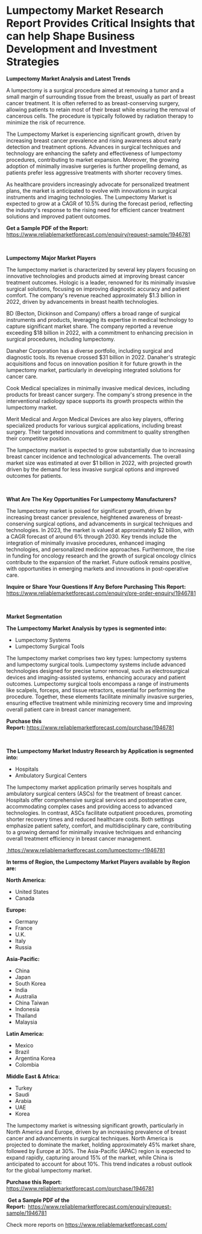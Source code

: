 <p><h1>Lumpectomy Market Research Report Provides Critical Insights that can help Shape Business Development and Investment Strategies</h1></p><p><strong>Lumpectomy Market Analysis and Latest Trends</strong></p>
<p><p>A lumpectomy is a surgical procedure aimed at removing a tumor and a small margin of surrounding tissue from the breast, usually as part of breast cancer treatment. It is often referred to as breast-conserving surgery, allowing patients to retain most of their breast while ensuring the removal of cancerous cells. The procedure is typically followed by radiation therapy to minimize the risk of recurrence.</p><p>The Lumpectomy Market is experiencing significant growth, driven by increasing breast cancer prevalence and rising awareness about early detection and treatment options. Advances in surgical techniques and technology are enhancing the safety and effectiveness of lumpectomy procedures, contributing to market expansion. Moreover, the growing adoption of minimally invasive surgeries is further propelling demand, as patients prefer less aggressive treatments with shorter recovery times.</p><p>As healthcare providers increasingly advocate for personalized treatment plans, the market is anticipated to evolve with innovations in surgical instruments and imaging technologies. The Lumpectomy Market is expected to grow at a CAGR of 10.5% during the forecast period, reflecting the industry's response to the rising need for efficient cancer treatment solutions and improved patient outcomes.</p></p>
<p><strong>Get a Sample PDF of the Report:&nbsp;</strong> <a href="https://www.reliablemarketforecast.com/enquiry/request-sample/1946781?utm_campaign=1170&utm_medium=2&utm_source=Github&utm_content=ia&utm_term=03032025&utm_id=lumpectomy">https://www.reliablemarketforecast.com/enquiry/request-sample/1946781</a></p>
<p>&nbsp;</p>
<p><strong>Lumpectomy Major Market Players</strong></p>
<p><p>The lumpectomy market is characterized by several key players focusing on innovative technologies and products aimed at improving breast cancer treatment outcomes. Hologic is a leader, renowned for its minimally invasive surgical solutions, focusing on improving diagnostic accuracy and patient comfort. The company's revenue reached approximately $1.3 billion in 2022, driven by advancements in breast health technologies.</p><p>BD (Becton, Dickinson and Company) offers a broad range of surgical instruments and products, leveraging its expertise in medical technology to capture significant market share. The company reported a revenue exceeding $18 billion in 2022, with a commitment to enhancing precision in surgical procedures, including lumpectomy.</p><p>Danaher Corporation has a diverse portfolio, including surgical and diagnostic tools. Its revenue crossed $31 billion in 2022. Danaher's strategic acquisitions and focus on innovation position it for future growth in the lumpectomy market, particularly in developing integrated solutions for cancer care.</p><p>Cook Medical specializes in minimally invasive medical devices, including products for breast cancer surgery. The company's strong presence in the interventional radiology space supports its growth prospects within the lumpectomy market.</p><p>Merit Medical and Argon Medical Devices are also key players, offering specialized products for various surgical applications, including breast surgery. Their targeted innovations and commitment to quality strengthen their competitive position.</p><p>The lumpectomy market is expected to grow substantially due to increasing breast cancer incidence and technological advancements. The overall market size was estimated at over $1 billion in 2022, with projected growth driven by the demand for less invasive surgical options and improved outcomes for patients.</p></p>
<p>&nbsp;</p>
<p><strong>What Are The Key Opportunities For Lumpectomy Manufacturers?</strong></p>
<p><p>The lumpectomy market is poised for significant growth, driven by increasing breast cancer prevalence, heightened awareness of breast-conserving surgical options, and advancements in surgical techniques and technologies. In 2023, the market is valued at approximately $2 billion, with a CAGR forecast of around 6% through 2030. Key trends include the integration of minimally invasive procedures, enhanced imaging technologies, and personalized medicine approaches. Furthermore, the rise in funding for oncology research and the growth of surgical oncology clinics contribute to the expansion of the market. Future outlook remains positive, with opportunities in emerging markets and innovations in post-operative care.</p></p>
<p><strong>Inquire or Share Your Questions If Any Before Purchasing This Report:</strong> <a href="https://www.reliablemarketforecast.com/enquiry/pre-order-enquiry/1946781?utm_campaign=1170&utm_medium=2&utm_source=Github&utm_content=ia&utm_term=03032025&utm_id=lumpectomy">https://www.reliablemarketforecast.com/enquiry/pre-order-enquiry/1946781</a></p>
<p>&nbsp;</p>
<p><strong>Market Segmentation</strong></p>
<p><strong>The Lumpectomy Market Analysis by types is segmented into:</strong></p>
<p><ul><li>Lumpectomy Systems</li><li>Lumpectomy Surgical Tools</li></ul></p>
<p><p>The lumpectomy market comprises two key types: lumpectomy systems and lumpectomy surgical tools. Lumpectomy systems include advanced technologies designed for precise tumor removal, such as electrosurgical devices and imaging-assisted systems, enhancing accuracy and patient outcomes. Lumpectomy surgical tools encompass a range of instruments like scalpels, forceps, and tissue retractors, essential for performing the procedure. Together, these elements facilitate minimally invasive surgeries, ensuring effective treatment while minimizing recovery time and improving overall patient care in breast cancer management.</p></p>
<p><strong>Purchase this Report:&nbsp;</strong><a href="https://www.reliablemarketforecast.com/purchase/1946781?utm_campaign=1170&utm_medium=2&utm_source=Github&utm_content=ia&utm_term=03032025&utm_id=lumpectomy">https://www.reliablemarketforecast.com/purchase/1946781</a></p>
<p>&nbsp;</p>
<p><strong>The Lumpectomy Market Industry Research by Application is segmented into:</strong></p>
<p><ul><li>Hospitals</li><li>Ambulatory Surgical Centers</li></ul></p>
<p><p>The lumpectomy market application primarily serves hospitals and ambulatory surgical centers (ASCs) for the treatment of breast cancer. Hospitals offer comprehensive surgical services and postoperative care, accommodating complex cases and providing access to advanced technologies. In contrast, ASCs facilitate outpatient procedures, promoting shorter recovery times and reduced healthcare costs. Both settings emphasize patient safety, comfort, and multidisciplinary care, contributing to a growing demand for minimally invasive techniques and enhancing overall treatment efficiency in breast cancer management.</p></p>
<p><a href="https://www.reliablemarketforecast.com/lumpectomy-r1946781?utm_campaign=1170&utm_medium=2&utm_source=Github&utm_content=ia&utm_term=03032025&utm_id=lumpectomy">&nbsp;https://www.reliablemarketforecast.com/lumpectomy-r1946781</a></p>
<p><strong>In terms of Region, the Lumpectomy Market Players available by Region are:</strong></p>
<p>
    <p> <strong> North America: </strong>
        <ul>
            <li>United States</li>
            <li>Canada</li>
        </ul>
        </p> 
    <p> <strong> Europe: </strong>
        <ul>
            <li>Germany</li>
            <li>France</li>
            <li>U.K.</li>
            <li>Italy</li>
            <li>Russia</li>
        </ul>
        </p> 
    <p> <strong> Asia-Pacific: </strong>
        <ul>
            <li>China</li>
            <li>Japan</li>
            <li>South Korea</li>
            <li>India</li>
            <li>Australia</li>
            <li>China Taiwan</li>
            <li>Indonesia</li>
            <li>Thailand</li>
            <li>Malaysia</li>
        </ul>
        </p> 
    <p> <strong> Latin America: </strong>
        <ul>
            <li>Mexico</li>
            <li>Brazil</li>
            <li>Argentina Korea</li>
            <li>Colombia</li>
        </ul>
        </p> 
    <p> <strong> Middle East & Africa: </strong>
        <ul>
            <li>Turkey</li>
            <li>Saudi</li>
            <li>Arabia</li>
            <li>UAE</li>
            <li>Korea</li>
        </ul>
    </p>
    </p>
<p><p>The lumpectomy market is witnessing significant growth, particularly in North America and Europe, driven by an increasing prevalence of breast cancer and advancements in surgical techniques. North America is projected to dominate the market, holding approximately 45% market share, followed by Europe at 30%. The Asia-Pacific (APAC) region is expected to expand rapidly, capturing around 15% of the market, while China is anticipated to account for about 10%. This trend indicates a robust outlook for the global lumpectomy market.</p></p>
<p><strong>Purchase this Report: </strong><a href="https://www.reliablemarketforecast.com/purchase/1946781?utm_campaign=1170&utm_medium=2&utm_source=Github&utm_content=ia&utm_term=03032025&utm_id=lumpectomy">https://www.reliablemarketforecast.com/purchase/1946781</a></p>
<p>&nbsp;<strong>Get a Sample PDF of the Report:&nbsp;&nbsp;</strong><a href="https://www.reliablemarketforecast.com/enquiry/request-sample/1946781?utm_campaign=1170&utm_medium=2&utm_source=Github&utm_content=ia&utm_term=03032025&utm_id=lumpectomy">https://www.reliablemarketforecast.com/enquiry/request-sample/1946781</a></p>
<p><strong></strong></p>
<p>Check more reports on <a href="https://www.reliablemarketforecast.com/?utm_campaign=1170&utm_medium=2&utm_source=Github&utm_content=ia&utm_term=03032025&utm_id=lumpectomy">https://www.reliablemarketforecast.com/</a></p>